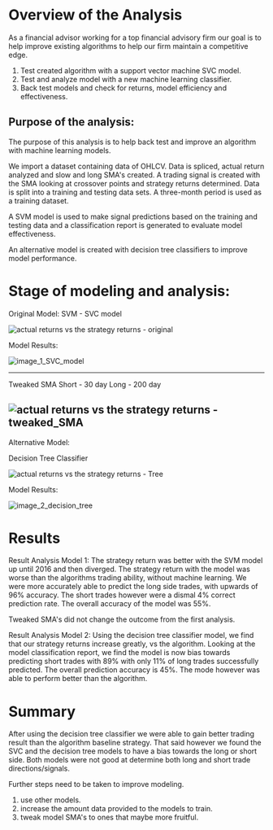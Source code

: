 # Overview of the Analysis

As a financial advisor working for a top financial advisory firm our goal is to help improve existing algorithms to help our firm maintain a competitive edge.

1) Test created algorithm with a support vector machine SVC model. 
2) Test and analyze model with a new machine learning classifier. 
3) Back test models and check for returns, model efficiency and effectiveness.

## Purpose of the analysis:
The purpose of this analysis is to help back test and improve an algorithm with machine learning models. 

We import a dataset containing data of OHLCV. Data is spliced, actual return analyzed and slow and long SMA's created. A trading signal is created with the SMA looking at crossover points and strategy returns determined. Data is split into a training and testing data sets. A three-month period is used as a training dataset. 

A SVM model is used to make signal predictions based on the training and testing data and a classification report is generated to evaluate model effectiveness. 

An alternative model is created with decision tree classifiers to improve model performance.

# Stage of modeling and analysis:
Original Model:
SVM - SVC model

![actual returns vs  the strategy returns - original](https://user-images.githubusercontent.com/95830866/161472493-5d9b4a81-6d42-49ec-b93a-fe67105dd99d.png)

Model Results:

![image_1_SVC_model](https://user-images.githubusercontent.com/95830866/161472514-c57aec9b-f334-49c5-88cb-1a607f368b16.PNG)

----------
Tweaked SMA
Short - 30 day
Long - 200 day

![actual returns vs  the strategy returns - tweaked_SMA](https://user-images.githubusercontent.com/95830866/161475339-c25bbba7-12be-46d4-8b84-ac0bf2535f1f.png)
----------

Alternative Model:

Decision Tree Classifier

![actual returns vs  the strategy returns - Tree](https://user-images.githubusercontent.com/95830866/161472627-6f0f3b3e-ac36-4584-bc37-e906a0fafd7e.png)

Model Results:

![image_2_decision_tree](https://user-images.githubusercontent.com/95830866/161472639-c6e8f4f4-5d98-400a-9302-f8cbdfba99e5.PNG)


# Results
Result Analysis Model 1:
The strategy return was better with the SVM model up until 2016 and then diverged. The strategy return with the model was worse than the algorithms trading ability, without machine learning. We were more accurately able to predict the long side trades, with upwards of 96% accuracy. The short trades however were a dismal 4% correct prediction rate. The overall accuracy of the model was 55%. 

Tweaked SMA's did not change the outcome from the first analysis.

Result Analysis Model 2:
Using the decision tree classifier model, we find that our strategy returns increase greatly, vs the algorithm. Looking at the model classification report, we find the model is now bias towards predicting short trades with 89% with only 11% of long trades successfully predicted. The overall prediction accuracy is 45%. The mode however was able to perform better than the algorithm. 

# Summary
After using the decision tree classifier we were able to gain better trading result than the algorithm baseline strategy. That said however we found the SVC and the decision tree models to have a bias towards the long or short side. Both models were not good at determine both long and short trade directions/signals. 

Further steps need to be taken to improve modeling. 
1) use other models. 
2) increase the amount data provided to the models to train. 
3) tweak model SMA's to ones that maybe more fruitful.

